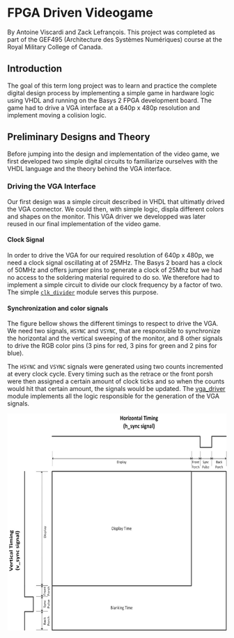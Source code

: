 # FPGA Driven Videogame
By Antoine Viscardi and Zack Lefrançois.
This project was completed as part of the GEF495 (Architecture des Systèmes Numériques) course at the Royal Military College of Canada.

## Introduction
The goal of this term long project was to learn and practice the complete digital design process by implementing a simple game in hardware logic using VHDL and running on the Basys 2 FPGA development board. The game had to drive a VGA interface at a 640p x 480p resolution and implement moving a colision logic.

## Preliminary Designs and Theory
Before jumping into the design and implementation of the video game, we first developed two simple digital circuits to familiarize ourselves with the VHDL language and the theory behind the VGA interface. 

### Driving the VGA Interface
Our first design was a simple circuit described in VHDL that ultimatly drived the VGA connector. We could then, with simple logic, displa different colors and shapes on the monitor. This VGA driver we developped was later reused in our final implementation of the video game.

#### Clock Signal
In order to drive the VGA for our required resolution of 640p x 480p, we need a clock signal oscillating at of 25MHz. The Basys 2 board has a clock of 50MHz and offers jumper pins to generate a clock of 25Mhz but we had no access to the soldering material required to do so. We therefore had to implement a simple circuit to divide our clock frequency by a factor of two. The simple [`clk_divider`](./src/clk_divider.vhd) module serves this purpose.

#### Synchronization and color signals
The figure bellow shows the different timings to respect to drive the VGA. We need two signals, `HSYNC` and `VSYNC`, that are responsible to synchronize the horizontal and the vertical sweeping of the monitor, and 8 other signals to drive the RGB color pins (3 pins for red, 3 pins for green and 2 pins for blue).

The `HSYNC` and `VSYNC` signals were generated using two counts incremented at every clock cycle. Every timing such as the retrace or the front porsh were then assigned a certain amount of clock ticks and so when the counts would hit that certain amount, the signals would be updated. The [vga_driver](./src/vga_driver.vhd) module implements all the logic responsible for the generation of the VGA signals.

<img src="./figures/VGA_timing_diagram.jpg" height="500">
